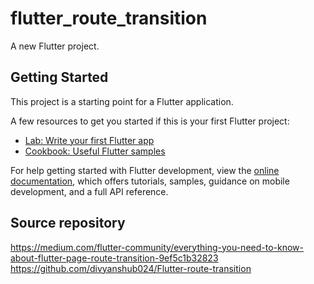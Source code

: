 # flutter_route_transition

A new Flutter project.

## Getting Started

This project is a starting point for a Flutter application.

A few resources to get you started if this is your first Flutter project:

- [Lab: Write your first Flutter app](https://docs.flutter.dev/get-started/codelab)
- [Cookbook: Useful Flutter samples](https://docs.flutter.dev/cookbook)

For help getting started with Flutter development, view the
[online documentation](https://docs.flutter.dev/), which offers tutorials,
samples, guidance on mobile development, and a full API reference.

## Source repository
https://medium.com/flutter-community/everything-you-need-to-know-about-flutter-page-route-transition-9ef5c1b32823
https://github.com/divyanshub024/Flutter-route-transition
